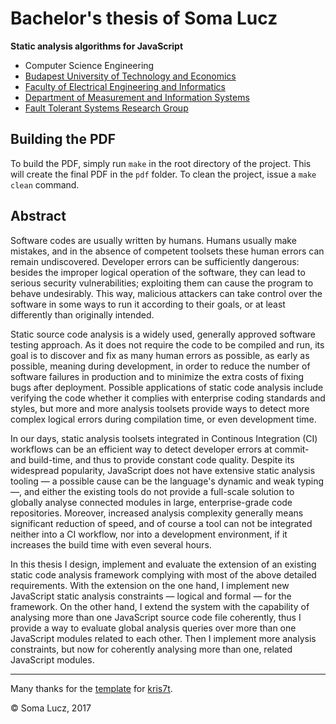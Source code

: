 # Bachelor's thesis of Soma Lucz

**Static analysis algorithms for JavaScript**

* Computer Science Engineering
* [Budapest University of Technology and Economics](http://www.bme.hu/?language=en)
* [Faculty of Electrical Engineering and Informatics](https://www.vik.bme.hu/en)
* [Department of Measurement and Information Systems](http://www.mit.bme.hu/eng/)
* [Fault Tolerant Systems Research Group](https://inf.mit.bme.hu/en)


## Building the PDF

To build the PDF, simply run `make` in the root directory of the project. This will create the final PDF in the `pdf` folder. To clean the project, issue a `make clean` command.


## Abstract

Software codes are usually written by humans. Humans usually make mistakes, and in the absence of competent toolsets these human errors can remain undiscovered. Developer errors can be sufficiently dangerous: besides the improper logical operation of the software, they can lead to serious security vulnerabilities; exploiting them can cause the program to behave undesirably. This way, malicious attackers can take control over the software in some ways to run it according to their goals, or at least differently than originally intended.

Static source code analysis is a widely used, generally approved software testing approach. As it does not require the code to be compiled and run, its goal is to discover and fix as many human errors as possible, as early as possible, meaning during development, in order to reduce the number of software failures in production and to minimize the extra costs of fixing bugs after deployment. Possible applications of static code analysis include verifying the code whether it complies with enterprise coding standards and styles, but more and more analysis toolsets provide ways to detect more complex logical errors during compilation time, or even development time.

In our days, static analysis toolsets integrated in Continous Integration (CI) workflows can be an efficient way to detect developer errors at commit- and build-time, and thus to provide constant code quality. Despite its widespread popularity, JavaScript does not have extensive static analysis tooling — a possible cause can be the language's dynamic and weak typing —, and either the existing tools do not provide a full-scale solution to globally analyse connected modules in large, enterprise-grade code repositories. Moreover, increased analysis complexity generally means significant reduction of speed, and of course a tool can not be integrated neither into a CI workflow, nor into a development environment, if it increases the build time with even several hours.

In this thesis I design, implement and evaluate the extension of an existing static code analysis framework complying with most of the above detailed requirements. With the extension on the one hand, I implement new JavaScript static analysis constraints — logical and formal — for the framework. On the other hand, I extend the system with the capability of analysing more than one JavaScript source code file coherently, thus I provide a way to evaluate global analysis queries over more than one JavaScript modules related to each other. Then I implement more analysis constraints, but now for coherently analysing more than one, related JavaScript modules.

---

Many thanks for the [template](https://github.com/kris7t/thesis-template-latex) for [kris7t](https://github.com/kris7t).

© Soma Lucz, 2017
